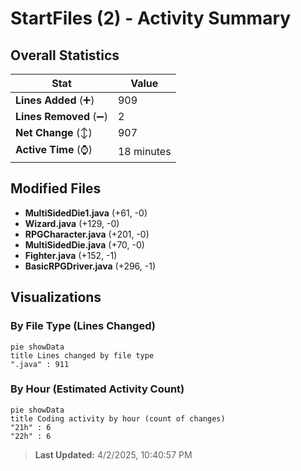 # StartFiles (2) - Activity Summary 

## Overall Statistics

| Stat                   | Value                                                             |
| ---------------------- | ----------------------------------------------------------------- |
| **Lines Added** (➕)   | 909                                          |
| **Lines Removed** (➖) | 2                                        |
| **Net Change** (↕)    | 907                |
| **Active Time** (⌚)   | 18 minutes |


## Modified Files
- **MultiSidedDie1.java** (+61, -0)
- **Wizard.java** (+129, -0)
- **RPGCharacter.java** (+201, -0)
- **MultiSidedDie.java** (+70, -0)
- **Fighter.java** (+152, -1)
- **BasicRPGDriver.java** (+296, -1)

## Visualizations

### By File Type (Lines Changed)

```mermaid
pie showData
title Lines changed by file type
".java" : 911
```

### By Hour (Estimated Activity Count)

```mermaid
pie showData
title Coding activity by hour (count of changes)
"21h" : 6
"22h" : 6
```


> **Last Updated:** 4/2/2025, 10:40:57 PM